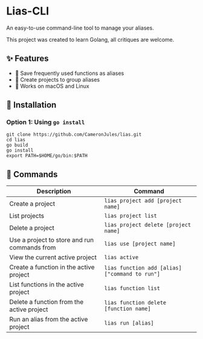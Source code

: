 # Lias-CLI

An easy-to-use command-line tool to manage your aliases.

This project was created to learn Golang, all critiques are welcome.

## ✨ Features

- 💾 Save frequently used functions as aliases
- 📁  Create projects to group aliases
- 🧰 Works on macOS and Linux


## 🚀 Installation

### Option 1: Using `go install`
```
git clone https://github.com/CameronJules/lias.git
cd lias
go build
go install
export PATH=$HOME/go/bin:$PATH
```

## 🔧 Commands

| Description                        | Command                                                      |
|------------------------------------|--------------------------------------------------------------|
| Create a project                   | `lias project add [project name]`                            |
| List projects                      | `lias project list`                                         |
| Delete a project                   | `lias project delete [project name]`                         |
| Use a project to store and run commands from    | `lias use [project name]`|
| View the current active project   | `lias active`|
| Create a function in the active project     | `lias function add [alias] ["command to run"]`|
| List functions in the active project        | `lias function list`                         |
| Delete a function from the active project                | `lias function delete [function name]`        |
| Run an alias from the active project                       | `lias run [alias]`                            |





